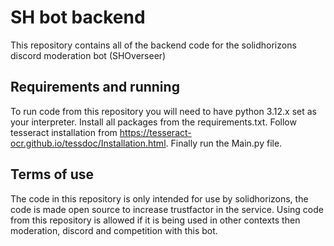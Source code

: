 # SH bot backend
This repository contains all of the backend code for the solidhorizons discord moderation bot 
(SHOverseer)

## Requirements and running
To run code from this repository you will need to have python 3.12.x set as your interpreter. 
Install all packages from the requirements.txt. 
Follow tesseract installation from https://tesseract-ocr.github.io/tessdoc/Installation.html.
Finally run the Main.py file.


## Terms of use
The code in this repository is only intended for use by solidhorizons, the code is made open source to increase trustfactor in the service. Using code from this repository is allowed if it is being used in other contexts then moderation, discord and competition with this bot.
